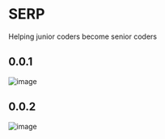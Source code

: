 # SERP
Helping junior coders become senior coders

## 0.0.1
![image](https://github.com/notvicent3/SERP/assets/132854638/21fd47da-0c82-44f9-b9a8-7d16aed7d4de)

## 0.0.2
![image](https://github.com/notvicent3/SERP/assets/132854638/e37c6fbb-6a25-4903-a230-ee90487db02a)
